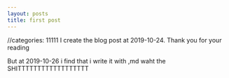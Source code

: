 ```yaml
---
layout: posts
title: first post
---
```

//categories: 11111
I create the blog post at 2019-10-24.
Thank you for your reading

But at 2019-10-26 i find that i write it with ,md   waht the SHITTTTTTTTTTTTTTTTTT
